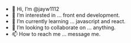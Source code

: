 - 👋 Hi, I’m @jayw1112
- 👀 I’m interested in ... front end development.
- 🌱 I’m currently learning ... javascript and react.
- 💞️ I’m looking to collaborate on ... anything.
- 📫 How to reach me ... message me.

<!---
jayw1112/jayw1112 is a ✨ special ✨ repository because its `README.md` (this file) appears on your GitHub profile.
You can click the Preview link to take a look at your changes.
--->
